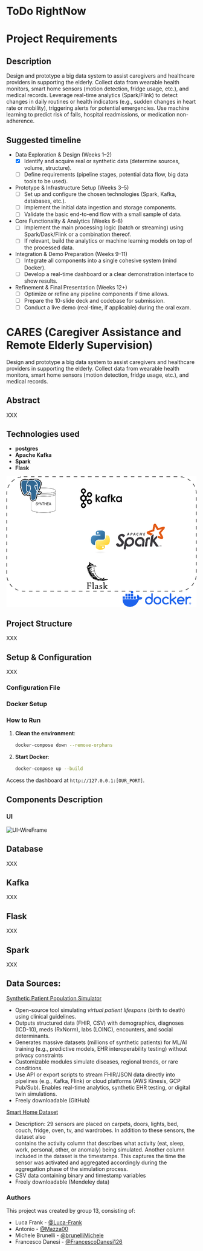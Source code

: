 # ToDo RightNow


# Project Requirements
## Description 
Design and prototype a big data system to assist caregivers and healthcare providers in supporting the elderly. Collect data from wearable health monitors, smart home sensors (motion detection, fridge usage, etc.), and medical records. Leverage real-time analytics (Spark/Flink) to detect changes in daily routines or health indicators (e.g., sudden changes in heart rate or mobility), triggering alerts for potential emergencies. Use machine learning to predict risk of falls, hospital readmissions, or medication non-adherence.
## Suggested timeline
- Data Exploration & Design (Weeks 1–2)
   - [X] Identify and acquire real or synthetic data (determine sources, volume, structure).
   - [ ] Define requirements (pipeline stages, potential data flow, big data tools to be used).

- Prototype & Infrastructure Setup (Weeks 3–5)
   - [ ] Set up and configure the chosen technologies (Spark, Kafka, databases, etc.).
   - [ ] Implement the initial data ingestion and storage components.
   - [ ] Validate the basic end-to-end flow with a small sample of data.

- Core Functionality & Analytics (Weeks 6–8)
   - [ ] Implement the main processing logic (batch or streaming) using Spark/Dask/Flink or a combination thereof.
   - [ ] If relevant, build the analytics or machine learning models on top of the processed data.

- Integration & Demo Preparation (Weeks 9–11)
   - [ ] Integrate all components into a single cohesive system (mind Docker).
   - [ ] Develop a real-time dashboard or a clear demonstration interface to show results.

- Refinement & Final Presentation (Weeks 12+)
   - [ ] Optimize or refine any pipeline components if time allows.
   - [ ] Prepare the 10-slide deck and codebase for submission.
   - [ ] Conduct a live demo (real-time, if applicable) during the oral exam.

# CARES (Caregiver Assistance and Remote Elderly Supervision)
Design and prototype a big data system to assist caregivers and healthcare providers in supporting the elderly. Collect data from wearable health monitors, smart home sensors (motion detection, fridge usage, etc.), and medical records.
## Abstract
XXX

## Technologies used
- **postgres**
- **Apache Kafka**
- **Spark**
- **Flask**

![System Architecture](images/system_architecture.png)

## Project Structure
XXX

## Setup & Configuration
XXX
### Configuration File
### Docker Setup
### How to Run
1. **Clean the environment**:
    ```sh
   docker-compose down --remove-orphans    
   ```
2. **Start Docker**:
    ```sh
    docker-compose up --build
    ```

Access the dashboard at `http://127.0.0.1:[OUR_PORT]`.

## Components Description
### UI
![UI-WireFrame](images/WireFrame.png)

## Database
XXX
## Kafka
XXX
## Flask
XXX
## Spark
XXX

## Data Sources:
[Synthetic Patient Population Simulator](https://github.com/synthetichealth/synthea)
- Open-source tool simulating *virtual patient lifespans* (birth to death) using clinical guidelines. 
- Outputs structured data (FHIR, CSV) with demographics, diagnoses (ICD-10), meds (RxNorm), labs (LOINC), encounters, and social determinants.  
- Generates massive datasets (millions of synthetic patients) for ML/AI training (e.g., predictive models, EHR interoperability testing) without privacy constraints
- Customizable modules simulate diseases, regional trends, or rare conditions.  
- Use API or export scripts to stream FHIR/JSON data directly into pipelines (e.g., Kafka, Flink) or cloud platforms (AWS Kinesis, GCP Pub/Sub). Enables real-time analytics, synthetic EHR testing, or digital twin simulations.  
- Freely downloadable (GitHub)

[Smart Home Dataset](https://data.mendeley.com/datasets/zgsw84b2ff/1)
   - Description: 29 sensors are placed on carpets, doors, lights, bed, couch, fridge, oven, tv, and wardrobes. In addition to these sensors, the dataset also     
   contains the activity column that describes what activity (eat, sleep, work, personal, other, or anomaly) being simulated.
   Another column included in the dataset is the timestamps. This captures the time the sensor was activated and aggregated accordingly during the aggregation 
   phase of the simulation process.
   - CSV data containing binary and timestamp variables
   - Freely downloadable (Mendeley data)


### Authors
This project was created by group 13, consisting of:
 - Luca Frank - [@Luca-Frank](https://github.com/Luca-Frank)
 - Antonio - [@Mazza00](https://github.com/Mazza00)
 - Michele Brunelli - [@brunelliMichele](https://github.com/brunelliMichele)
 - Francesco Danesi - [@FrancescoDanesi126](https://github.com/Francescodanesi126)
